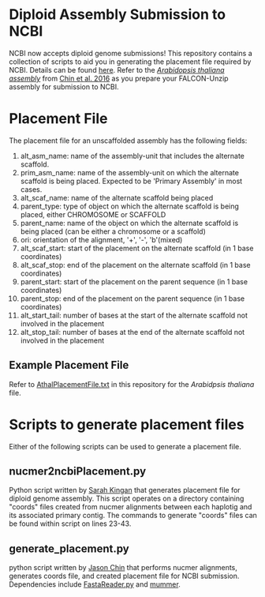 # Diploid Assembly Submission to NCBI
NCBI now accepts diploid genome submissions! This repository contains a collection of scripts to aid you in generating the placement file required by NCBI. Details can be found [here](https://www.ncbi.nlm.nih.gov/assembly/docs/submission/). Refer to the [_Arabidopsis thaliana assembly_](https://www.ncbi.nlm.nih.gov/assembly/GCA_001753755.2) from [Chin et al. 2016](https://www.ncbi.nlm.nih.gov/pubmed/27749838) as you prepare your FALCON-Unzip assembly for submission to NCBI.


# Placement File
The placement file for an unscaffolded assembly has the following fields:

1. alt_asm_name: name of the assembly-unit that includes the alternate scaffold.
2. prim_asm_name: name of the assembly-unit on which the alternate scaffold is being placed. Expected to be 'Primary Assembly' in most cases.
3. alt_scaf_name: name of the alternate scaffold being placed
4. parent_type: type of object on which the alternate scaffold is being placed, either CHROMOSOME or SCAFFOLD
5. parent_name: name of the object on which the alternate scaffold is being placed (can be either a chromosome or a scaffold)
6. ori: orientation of the alignment, '+', '-', 'b'(mixed)
7. alt_scaf_start: start of the placement on the alternate scaffold (in 1 base coordinates)
8. alt_scaf_stop: end of the placement on the alternate scaffold (in 1 base coordinates)
9. parent_start: start of the placement on the parent sequence (in 1 base coordinates)
10. parent_stop: end of the placement on the parent sequence (in 1 base coordinates)
11. alt_start_tail: number of bases at the start of the alternate scaffold not involved in the placement
12. alt_stop_tail: number of bases at the end of the alternate scaffold not involved in the placement

## Example Placement File
Refer to [AthalPlacementFile.txt](https://github.com/skingan/NCBI_DiploidAssembly/blob/master/AthalPlacementFile.txt) in this repository for the _Arabidpsis thaliana_ file.

# Scripts to generate placement files
Either of the following scripts can be used to generate a placement file.

## nucmer2ncbiPlacement.py
Python script written by [Sarah Kingan](https://github.com/skingan) that generates placement file for diploid genome assembly. This script operates on a directory containing "coords" files created from nucmer alignments between each haplotig and its associated primary contig. The commands to generate "coords" files can be found within script on lines 23-43.

## generate_placement.py
python script written by [Jason Chin](https://github.com/pb-jchin) that performs nucmer alignments, generates coords file, and created placement file for NCBI submission. Dependencies include [FastaReader.py](https://github.com/PacificBiosciences/FALCON/blob/master/falcon_kit/FastaReader.py) and [mummer](http://mummer.sourceforge.net/).
